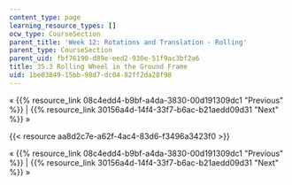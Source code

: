 ```yaml
---
content_type: page
learning_resource_types: []
ocw_type: CourseSection
parent_title: 'Week 12: Rotations and Translation - Rolling'
parent_type: CourseSection
parent_uid: fbf76190-d89e-eed2-930e-51f9ac3bf2a6
title: 35.3 Rolling Wheel in the Ground Frame
uid: 1be03849-15bb-98d7-dc04-82ff2da28f98
---
```


« {{% resource_link 08c4edd4-b9bf-a4da-3830-00d191309dc1 "Previous" %}} | {{% resource_link 30156a4d-14f4-33f7-b6ac-b21aedd09d31 "Next" %}} »

{{< resource aa8d2c7e-a62f-4ac4-83d6-f3496a3423f0 >}}

« {{% resource_link 08c4edd4-b9bf-a4da-3830-00d191309dc1 "Previous" %}} | {{% resource_link 30156a4d-14f4-33f7-b6ac-b21aedd09d31 "Next" %}} »